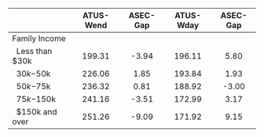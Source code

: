 
|                      |    ATUS-Wend |     ASEC-Gap |    ATUS-Wday |     ASEC-Gap |
| -------------------- | :----------: | :----------: | :----------: | :----------: |
| Family Income        |              |              |              |              |
| &nbsp;&nbsp;Less than $30k |       199.31 |        -3.94 |       196.11 |         5.80 |
| &nbsp;&nbsp;$30k-$50k |       226.06 |         1.85 |       193.84 |         1.93 |
| &nbsp;&nbsp;$50k-$75k |       236.32 |         0.81 |       188.92 |        -3.00 |
| &nbsp;&nbsp;$75k-$150k |       241.16 |        -3.51 |       172.99 |         3.17 |
| &nbsp;&nbsp;$150k and over |       251.26 |        -9.09 |       171.92 |         9.15 |

